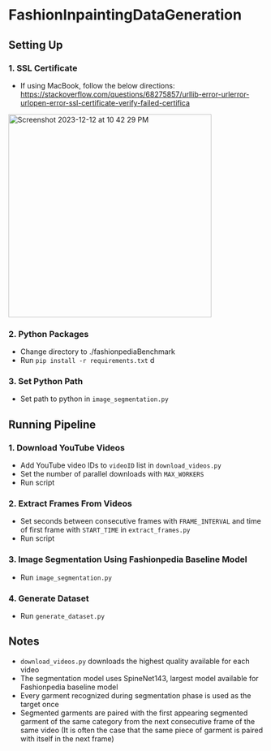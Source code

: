 # FashionInpaintingDataGeneration
## Setting Up
### 1. SSL Certificate
* If using MacBook, follow the below directions: https://stackoverflow.com/questions/68275857/urllib-error-urlerror-urlopen-error-ssl-certificate-verify-failed-certifica
<img width="400" alt="Screenshot 2023-12-12 at 10 42 29 PM" src="https://github.com/Starfarmer2/FashionInpaintingDataGeneration/assets/49097720/c4f920ce-dbde-4068-8ddc-9abb24f4942a">

### 2. Python Packages
* Change directory to ./fashionpediaBenchmark
* Run `pip install -r requirements.txt`
d
### 3. Set Python Path
* Set path to python in `image_segmentation.py`

## Running Pipeline
### 1. Download YouTube Videos
* Add YouTube video IDs to `videoID` list in `download_videos.py`
* Set the number of parallel downloads with `MAX_WORKERS`
* Run script

### 2. Extract Frames From Videos
* Set seconds between consecutive frames with `FRAME_INTERVAL` and time of first frame with `START_TIME` in `extract_frames.py`
* Run script

### 3. Image Segmentation Using Fashionpedia Baseline Model
* Run `image_segmentation.py`

### 4. Generate Dataset
* Run `generate_dataset.py`

## Notes
* `download_videos.py` downloads the highest quality available for each video
* The segmentation model uses SpineNet143, largest model available for Fashionpedia baseline model
* Every garment recognized during segmentation phase is used as the target once
* Segmented garments are paired with the first appearing segmented garment of the same category from the next consecutive frame of the same video (It is often the case that the same piece of garment is paired with itself in the next frame)
